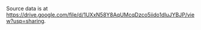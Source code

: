 Source data is at https://drive.google.com/file/d/1UXxN58Y8AqUMcqDzco5iido1dluJYBJP/view?usp=sharing.
